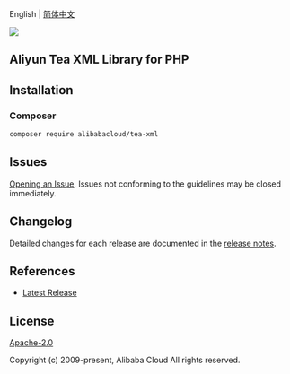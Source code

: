 English | [简体中文](README-CN.md)

![](https://aliyunsdk-pages.alicdn.com/icons/AlibabaCloud.svg)

## Aliyun Tea XML Library for PHP

## Installation

### Composer

```bash
composer require alibabacloud/tea-xml
```

## Issues

[Opening an Issue](https://github.com/aliyun/tea-xml/issues/new), Issues not conforming to the guidelines may be closed immediately.

## Changelog

Detailed changes for each release are documented in the [release notes](./ChangeLog.txt).

## References

* [Latest Release](https://github.com/aliyun/tea-xml)

## License

[Apache-2.0](http://www.apache.org/licenses/LICENSE-2.0)

Copyright (c) 2009-present, Alibaba Cloud All rights reserved.
